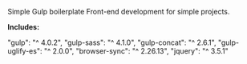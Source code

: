 Simple Gulp boilerplate Front-end development for simple projects.

<b>Includes:</b>

"gulp": "^ 4.0.2",
"gulp-sass": "^ 4.1.0",
"gulp-concat": "^ 2.6.1",
"gulp-uglify-es": "^ 2.0.0",
"browser-sync": "^ 2.26.13",
"jquery": "^ 3.5.1"
